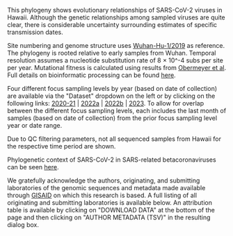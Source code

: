 

This phylogeny shows evolutionary relationships of SARS-CoV-2 viruses in Hawaii. Although the genetic relationships among sampled viruses are quite clear, there is considerable uncertainty surrounding estimates of specific transmission dates. 

Site numbering and genome structure uses [Wuhan-Hu-1/2019](https://www.ncbi.nlm.nih.gov/nuccore/MN908947) as reference. The phylogeny is rooted relative to early samples from Wuhan. Temporal resolution assumes a nucleotide substitution rate of 8 &times; 10^-4 subs per site per year. Mutational fitness is calculated using results from [Obermeyer et al](https://www.science.org/doi/10.1126/science.abm1208). Full details on bioinformatic processing can be found [here](https://github.com/nextstrain/ncov). 

Four different focus sampling levels by year (based on date of collection) are available via the "Dataset" dropdown on the left or by clicking on the following links: [2020-21](/ncov/hawaii/2020-21) | [2022a](/ncov/hawaii/2022a) | [2022b](/ncov/hawaii/2022b) | [2023](/ncov/hawaii/2023). To allow for overlap between the different focus sampling levels, each includes the last month of samples (based on date of collection) from the prior focus sampling level year or date range. 

Due to QC filtering parameters, not all sequenced samples from Hawaii for the respective time period are shown. 

Phylogenetic context of SARS-CoV-2 in SARS-related betacoronaviruses can be seen [here](https://nextstrain.org/groups/blab/sars-like-cov).

We gratefully acknowledge the authors, originating, and submitting laboratories of the genomic sequences and metadata made available through [GISAID](https://gisaid.org) on which this research is based. A full listing of all originating and submitting laboratories is available below. An attribution table is available by clicking on "DOWNLOAD DATA" at the bottom of the page and then clicking on "AUTHOR METADATA (TSV)" in the resulting dialog box.

